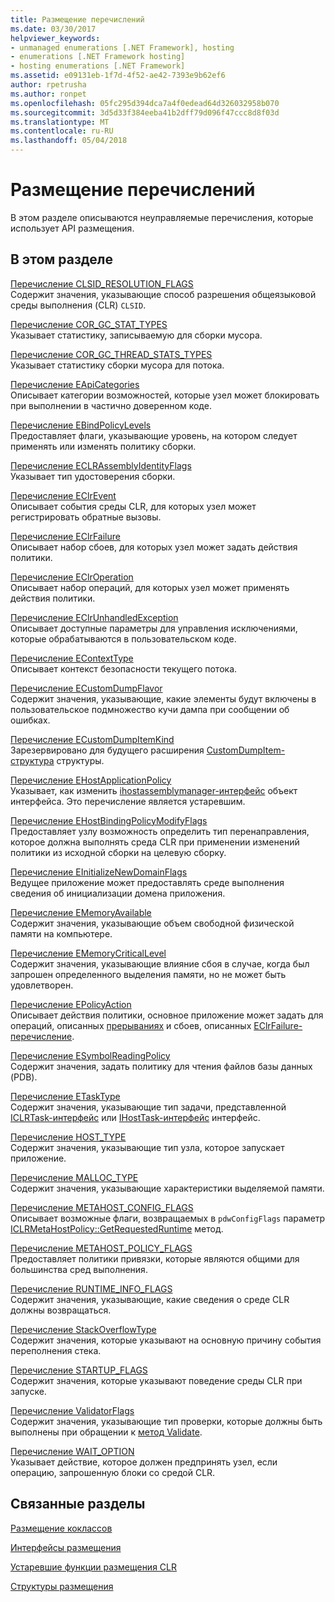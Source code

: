 ```yaml
---
title: Размещение перечислений
ms.date: 03/30/2017
helpviewer_keywords:
- unmanaged enumerations [.NET Framework], hosting
- enumerations [.NET Framework hosting]
- hosting enumerations [.NET Framework]
ms.assetid: e09131eb-1f7d-4f52-ae42-7393e9b62ef6
author: rpetrusha
ms.author: ronpet
ms.openlocfilehash: 05fc295d394dca7a4f0edead64d326032958b070
ms.sourcegitcommit: 3d5d33f384eeba41b2dff79d096f47ccc8d8f03d
ms.translationtype: MT
ms.contentlocale: ru-RU
ms.lasthandoff: 05/04/2018
---
```

# <a name="hosting-enumerations"></a>Размещение перечислений
В этом разделе описываются неуправляемые перечисления, которые использует API размещения.  
  
## <a name="in-this-section"></a>В этом разделе  
 [Перечисление CLSID_RESOLUTION_FLAGS](../../../../docs/framework/unmanaged-api/hosting/clsid-resolution-flags-enumeration.md)  
 Содержит значения, указывающие способ разрешения общеязыковой среды выполнения (CLR) `CLSID`.  
  
 [Перечисление COR_GC_STAT_TYPES](../../../../docs/framework/unmanaged-api/hosting/cor-gc-stat-types-enumeration.md)  
 Указывает статистику, записываемую для сборки мусора.  
  
 [Перечисление COR_GC_THREAD_STATS_TYPES](../../../../docs/framework/unmanaged-api/hosting/cor-gc-thread-stats-types-enumeration.md)  
 Указывает статистику сборки мусора для потока.  
  
 [Перечисление EApiCategories](../../../../docs/framework/unmanaged-api/hosting/eapicategories-enumeration.md)  
 Описывает категории возможностей, которые узел может блокировать при выполнении в частично доверенном коде.  
  
 [Перечисление EBindPolicyLevels](../../../../docs/framework/unmanaged-api/hosting/ebindpolicylevels-enumeration.md)  
 Предоставляет флаги, указывающие уровень, на котором следует применять или изменять политику сборки.  
  
 [Перечисление ECLRAssemblyIdentityFlags](../../../../docs/framework/unmanaged-api/hosting/eclrassemblyidentityflags-enumeration.md)  
 Указывает тип удостоверения сборки.  
  
 [Перечисление EClrEvent](../../../../docs/framework/unmanaged-api/hosting/eclrevent-enumeration.md)  
 Описывает события среды CLR, для которых узел может регистрировать обратные вызовы.  
  
 [Перечисление EClrFailure](../../../../docs/framework/unmanaged-api/hosting/eclrfailure-enumeration.md)  
 Описывает набор сбоев, для которых узел может задать действия политики.  
  
 [Перечисление EClrOperation](../../../../docs/framework/unmanaged-api/hosting/eclroperation-enumeration.md)  
 Описывает набор операций, для которых узел может применять действия политики.  
  
 [Перечисление EClrUnhandledException](../../../../docs/framework/unmanaged-api/hosting/eclrunhandledexception-enumeration.md)  
 Описывает доступные параметры для управления исключениями, которые обрабатываются в пользовательском коде.  
  
 [Перечисление EContextType](../../../../docs/framework/unmanaged-api/hosting/econtexttype-enumeration.md)  
 Описывает контекст безопасности текущего потока.  
  
 [Перечисление ECustomDumpFlavor](../../../../docs/framework/unmanaged-api/hosting/ecustomdumpflavor-enumeration.md)  
 Содержит значения, указывающие, какие элементы будут включены в пользовательское подмножество кучи дампа при сообщении об ошибках.  
  
 [Перечисление ECustomDumpItemKind](../../../../docs/framework/unmanaged-api/hosting/ecustomdumpitemkind-enumeration.md)  
 Зарезервировано для будущего расширения [CustomDumpItem-структура](../../../../docs/framework/unmanaged-api/hosting/customdumpitem-structure.md) структуры.  
  
 [Перечисление EHostApplicationPolicy](../../../../docs/framework/unmanaged-api/hosting/ehostapplicationpolicy-enumeration.md)  
 Указывает, как изменить [ihostassemblymanager-интерфейс](../../../../docs/framework/unmanaged-api/hosting/ihostassemblymanager-interface.md) объект интерфейса. Это перечисление является устаревшим.  
  
 [Перечисление EHostBindingPolicyModifyFlags](../../../../docs/framework/unmanaged-api/hosting/ehostbindingpolicymodifyflags-enumeration.md)  
 Предоставляет узлу возможность определить тип перенаправления, которое должна выполнять среда CLR при применении изменений политики из исходной сборки на целевую сборку.  
  
 [Перечисление EInitializeNewDomainFlags](../../../../docs/framework/unmanaged-api/hosting/einitializenewdomainflags-enumeration.md)  
 Ведущее приложение может предоставлять среде выполнения сведения об инициализации домена приложения.  
  
 [Перечисление EMemoryAvailable](../../../../docs/framework/unmanaged-api/hosting/ememoryavailable-enumeration.md)  
 Содержит значения, указывающие объем свободной физической памяти на компьютере.  
  
 [Перечисление EMemoryCriticalLevel](../../../../docs/framework/unmanaged-api/hosting/ememorycriticallevel-enumeration.md)  
 Содержит значения, указывающие влияние сбоя в случае, когда был запрошен определенного выделения памяти, но не может быть удовлетворен.  
  
 [Перечисление EPolicyAction](../../../../docs/framework/unmanaged-api/hosting/epolicyaction-enumeration.md)  
 Описывает действия политики, основное приложение может задать для операций, описанных [прерываниях](../../../../docs/framework/unmanaged-api/hosting/eclroperation-enumeration.md) и сбоев, описанных [EClrFailure-перечисление](../../../../docs/framework/unmanaged-api/hosting/eclrfailure-enumeration.md).  
  
 [Перечисление ESymbolReadingPolicy](../../../../docs/framework/unmanaged-api/hosting/esymbolreadingpolicy-enumeration.md)  
 Содержит значения, задать политику для чтения файлов базы данных (PDB).  
  
 [Перечисление ETaskType](../../../../docs/framework/unmanaged-api/hosting/etasktype-enumeration.md)  
 Содержит значения, указывающие тип задачи, представленной [ICLRTask-интерфейс](../../../../docs/framework/unmanaged-api/hosting/iclrtask-interface.md) или [IHostTask-интерфейс](../../../../docs/framework/unmanaged-api/hosting/ihosttask-interface.md) интерфейс.  
  
 [Перечисление HOST_TYPE](../../../../docs/framework/unmanaged-api/hosting/host-type-enumeration.md)  
 Содержит значения, указывающие тип узла, которое запускает приложение.  
  
 [Перечисление MALLOC_TYPE](../../../../docs/framework/unmanaged-api/hosting/malloc-type-enumeration.md)  
 Содержит значения, указывающие характеристики выделяемой памяти.  
  
 [Перечисление METAHOST_CONFIG_FLAGS](../../../../docs/framework/unmanaged-api/hosting/metahost-config-flags-enumeration.md)  
 Описывает возможные флаги, возвращаемых в `pdwConfigFlags` параметр [ICLRMetaHostPolicy::GetRequestedRuntime](../../../../docs/framework/unmanaged-api/hosting/iclrmetahostpolicy-getrequestedruntime-method.md) метод.  
  
 [Перечисление METAHOST_POLICY_FLAGS](../../../../docs/framework/unmanaged-api/hosting/metahost-policy-flags-enumeration.md)  
 Предоставляет политики привязки, которые являются общими для большинства сред выполнения.  
  
 [Перечисление RUNTIME_INFO_FLAGS](../../../../docs/framework/unmanaged-api/hosting/runtime-info-flags-enumeration.md)  
 Содержит значения, указывающие, какие сведения о среде CLR должны возвращаться.  
  
 [Перечисление StackOverflowType](../../../../docs/framework/unmanaged-api/hosting/stackoverflowtype-enumeration.md)  
 Содержит значения, которые указывают на основную причину события переполнения стека.  
  
 [Перечисление STARTUP_FLAGS](../../../../docs/framework/unmanaged-api/hosting/startup-flags-enumeration.md)  
 Содержит значения, которые указывают поведение среды CLR при запуске.  
  
 [Перечисление ValidatorFlags](../../../../docs/framework/unmanaged-api/hosting/validatorflags-enumeration.md)  
 Содержит значения, указывающие тип проверки, которые должны быть выполнены при обращении к [метод Validate](../../../../docs/framework/unmanaged-api/hosting/iclrvalidator-validate-method.md).  
  
 [Перечисление WAIT_OPTION](../../../../docs/framework/unmanaged-api/hosting/wait-option-enumeration.md)  
 Указывает действие, которое должен предпринять узел, если операцию, запрошенную блоки со средой CLR.  
  
## <a name="related-sections"></a>Связанные разделы  
 [Размещение коклассов](../../../../docs/framework/unmanaged-api/hosting/hosting-coclasses.md)  
  
 [Интерфейсы размещения](../../../../docs/framework/unmanaged-api/hosting/hosting-interfaces.md)  
  
 [Устаревшие функции размещения CLR](../../../../docs/framework/unmanaged-api/hosting/deprecated-clr-hosting-functions.md)  
  
 [Структуры размещения](../../../../docs/framework/unmanaged-api/hosting/hosting-structures.md)
